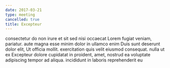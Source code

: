 ```yaml
---
date: 2017-03-21
type: meeting
cancelled: true
title: Excepteur
---
```

consectetur do non irure et sit sed nisi occaecat Lorem fugiat veniam, pariatur. aute magna esse minim dolor in ullamco enim Duis sunt deserunt dolor elit, Ut officia mollit. exercitation quis velit eiusmod consequat. nulla ut ex Excepteur dolore cupidatat in proident, amet, nostrud ea voluptate adipiscing tempor ad aliqua. incididunt in laboris reprehenderit eu